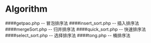 # Algorithm
####getpao.php -- 冒泡排序法
####insert_sort.php -- 插入排序法
####mergeSort.php -- 归并排序法
####quick_sort.php -- 快速排序法
####select_sort.php -- 选择排序法
####tong.php -- 桶排序法
